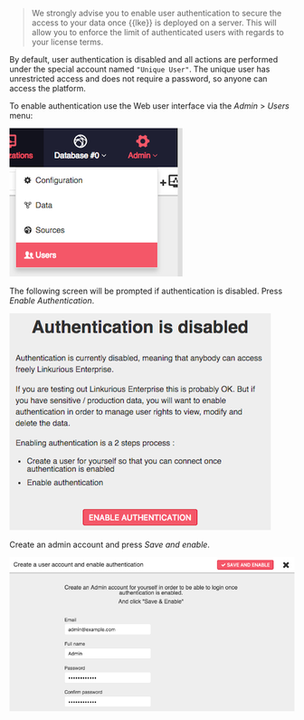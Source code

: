 
> We strongly advise you to enable user authentication to secure the 
access to your data once {{lke}} is deployed on a server. 
This will allow you to enforce the limit of authenticated users with 
regards to your license terms.

By default, user authentication is disabled and all actions are 
performed under the special account named `"Unique User"`. 
The unique user has unrestricted access and does not require a
password, so anyone can access the platform. 

To enable authentication use the Web user interface via the *Admin* > *Users* menu:

![login screen](create-admin1.png)

The following screen will be prompted if authentication is disabled. Press *Enable Authentication*.

![login screen](create-admin2.png)

Create an admin account and press *Save and enable*.

![login screen](create-admin3.png)
